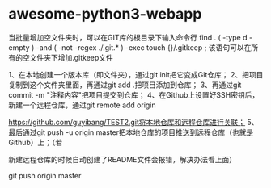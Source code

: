 # awesome-python3-webapp
当批量增加空文件夹时，可以在GIT库的根目录下输入命令行
find . \( -type d -empty \) -and \( -not -regex ./\.git.* \) -exec touch {}/.gitkeep \;
该语句可以在所有的空文件夹下增加.gitkeep文件


 1、在本地创建一个版本库（即文件夹），通过git init把它变成Git仓库；
     2、把项目复制到这个文件夹里面，再通过git add .把项目添加到仓库；
     3、再通过git commit -m "注释内容"把项目提交到仓库；
     4、在Github上设置好SSH密钥后，新建一个远程仓库，通过git remote add origin 

https://github.com/guyibang/TEST2.git将本地仓库和远程仓库进行关联；
     5、最后通过git push -u origin master把本地仓库的项目推送到远程仓库（也就是Github）上；（若

新建远程仓库的时候自动创建了README文件会报错，解决办法看上面）

git push origin master